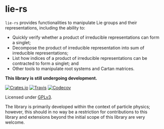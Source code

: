 # lie-rs

`lie-rs` provides functionalities to manipulate Lie groups and their
representations, including the ability to:

- Quickly verify whether a product of irreducible representations can form a
  singlet;
- Decompose the product of irreducible representation into sum of irreducible
  representations;
- List how indices of a product of irreducible representations can be contracted
  to form a singlet; and
- Other tools to manipulate root systems and Cartan matrices.

**This library is still undergoing development.**

[![Crates.io](https://img.shields.io/crates/v/hep-lie.svg)](https://crates.io/crates/hep-lie)
[![Travis](https://img.shields.io/travis/hep-rs/lie/master.svg)](https://travis-ci.org/hep-rs/lie)
[![Codecov](https://img.shields.io/codecov/c/github/hep-rs/lie/master.svg)](https://codecov.io/gh/hep-rs/lie)

Licensed under [GPLv3](https://www.gnu.org/licenses/gpl-3.0.html).

The library is primarily developed within the context of particle physics;
however, this should in no way be a restriction for contributions to this
library and extensions beyond the initial scope of this library are very
welcome.
